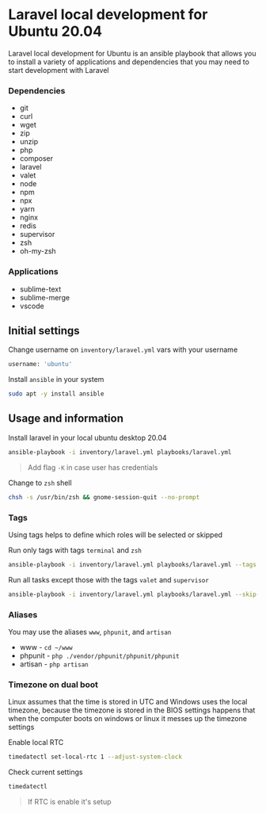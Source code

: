 # Laravel local development for Ubuntu 20.04

Laravel local development for Ubuntu is an ansible playbook that allows you to install a variety of applications and dependencies that you may need to start development with Laravel

### Dependencies

* git
* curl
* wget
* zip
* unzip
* php
* composer
* laravel
* valet
* node
* npm
* npx
* yarn
* nginx
* redis
* supervisor
* zsh
* oh-my-zsh

### Applications

* sublime-text
* sublime-merge
* vscode

## Initial settings

Change username on `inventory/laravel.yml` vars with your username
```bash
username: 'ubuntu'
```

Install `ansible` in your system
```bash
sudo apt -y install ansible
```

## Usage and information

Install laravel in your local ubuntu desktop 20.04
```bash
ansible-playbook -i inventory/laravel.yml playbooks/laravel.yml
```
> Add flag `-K` in case user has credentials

Change to `zsh` shell
```bash
chsh -s /usr/bin/zsh && gnome-session-quit --no-prompt
```

### Tags

Using tags helps to define which roles will be selected or skipped

Run only tags with tags `terminal` and `zsh`
```bash
ansible-playbook -i inventory/laravel.yml playbooks/laravel.yml --tags "terminal,zsh"
```

Run all tasks except those with the tags `valet` and `supervisor`
```bash
ansible-playbook -i inventory/laravel.yml playbooks/laravel.yml --skip-tags "valet,supervisor"
```

### Aliases
You may use the aliases `www`, `phpunit`, and `artisan`

* www - `cd ~/www`
* phpunit - `php ./vendor/phpunit/phpunit/phpunit`
* artisan - `php artisan`

### Timezone on dual boot

Linux assumes that the time is stored in UTC and Windows uses the local timezone, because the timezone is stored in the BIOS settings happens that when the computer boots on windows or linux it messes up the timezone settings

Enable local RTC
```bash
timedatectl set-local-rtc 1 --adjust-system-clock
```

Check current settings
```bash
timedatectl
```
> If RTC is enable it's setup
